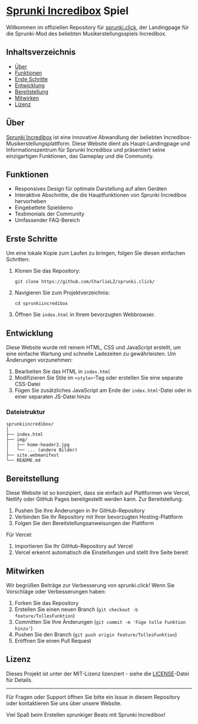 # [Sprunki Incredibox](https://sprunki.click/) Spiel
Willkommen im offiziellen Repository für [sprunki.click](https://sprunki.click/), der Landingpage für die Sprunki-Mod des beliebten Musikerstellungsspiels Incredibox.

## Inhaltsverzeichnis
- [Über](#über)
- [Funktionen](#funktionen)
- [Erste Schritte](#erste-schritte)
- [Entwicklung](#entwicklung)
- [Bereitstellung](#bereitstellung)
- [Mitwirken](#mitwirken)
- [Lizenz](#lizenz)

## Über
[Sprunki Incredibox](https://sprunki.click/) ist eine innovative Abwandlung der beliebten Incredibox-Musikerstellungsplattform. Diese Website dient als Haupt-Landingpage und Informationszentrum für Sprunki Incredibox und präsentiert seine einzigartigen Funktionen, das Gameplay und die Community.

## Funktionen
- Responsives Design für optimale Darstellung auf allen Geräten
- Interaktive Abschnitte, die die Hauptfunktionen von Sprunki Incredibox hervorheben
- Eingebettete Spieldemo
- Testimonials der Community
- Umfassender FAQ-Bereich

## Erste Schritte
Um eine lokale Kopie zum Laufen zu bringen, folgen Sie diesen einfachen Schritten:

1. Klonen Sie das Repository:
   ```
   git clone https://github.com/CharlieLZ/sprunki.click/
   ```
2. Navigieren Sie zum Projektverzeichnis:
   ```
   cd sprunkiincredibox
   ```
3. Öffnen Sie `index.html` in Ihrem bevorzugten Webbrowser.

## Entwicklung
Diese Website wurde mit reinem HTML, CSS und JavaScript erstellt, um eine einfache Wartung und schnelle Ladezeiten zu gewährleisten. Um Änderungen vorzunehmen:

1. Bearbeiten Sie das HTML in `index.html`
2. Modifizieren Sie Stile im `<style>`-Tag oder erstellen Sie eine separate CSS-Datei
3. Fügen Sie zusätzliches JavaScript am Ende der `index.html`-Datei oder in einer separaten JS-Datei hinzu

### Dateistruktur
```
sprunkiincredibox/
│
├── index.html
├── img/
│   ├── home-header2.jpg
│   └── ... (andere Bilder)
├── site.webmanifest
└── README.md
```

## Bereitstellung
Diese Website ist so konzipiert, dass sie einfach auf Plattformen wie Vercel, Netlify oder GitHub Pages bereitgestellt werden kann. Zur Bereitstellung:

1. Pushen Sie Ihre Änderungen in Ihr GitHub-Repository
2. Verbinden Sie Ihr Repository mit Ihrer bevorzugten Hosting-Plattform
3. Folgen Sie den Bereitstellungsanweisungen der Plattform

Für Vercel:
1. Importieren Sie Ihr GitHub-Repository auf Vercel
2. Vercel erkennt automatisch die Einstellungen und stellt Ihre Seite bereit

## Mitwirken
Wir begrüßen Beiträge zur Verbesserung von sprunki.click! Wenn Sie Vorschläge oder Verbesserungen haben:

1. Forken Sie das Repository
2. Erstellen Sie einen neuen Branch (`git checkout -b feature/TollesFunktion`)
3. Committen Sie Ihre Änderungen (`git commit -m 'Füge tolle Funktion hinzu'`)
4. Pushen Sie den Branch (`git push origin feature/TollesFunktion`)
5. Eröffnen Sie einen Pull Request

## Lizenz
Dieses Projekt ist unter der MIT-Lizenz lizenziert - siehe die [LICENSE](LICENSE)-Datei für Details.

---

Für Fragen oder Support öffnen Sie bitte ein Issue in diesem Repository oder kontaktieren Sie uns über unsere Website.

Viel Spaß beim Erstellen sprunkiger Beats mit Sprunki Incredibox!
